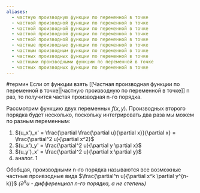 ```yaml
---
aliases:
  - частную производную функции по переменной в точке
  - частной производной функции по переменной в точке
  - частной производной функции по переменной в точке
  - частной производной функции по переменной в точке
  - частной производной функции по переменной в точке
  - частные производные функции по переменной в точке
  - частным производным функции по переменной в точке
  - частных производных функции по переменной в точке
  - частными производными функции по переменной в точке
  - частных производных функции по переменной в точке
---
```

#термин
Если от функции взять [[Частная производная функции по переменной в точке||частную производную по переменной в точке]] n раз, то получится частая производная n-го порядка. 

Рассмотрим функцию двух переменных $f(x, y)$.
Производных второго порядка будет несколько, поскольку интегрировать два раза мы можем по разным переменным:
1. $(u_x')_x' = \frac{\partial \frac{\partial u}{\partial x}}{\partial x} = \frac{\partial^2 u}{\partial x^2}$
2. $(u_x')_y' =  \frac{\partial^2 u}{\partial y \partial x}$
3. $(u_y')_x' = \frac{\partial^2 u}{\partial x \partial y}$
4. аналог. 1

Обобщая, производными n-го порядка называются все возможные частные проивзодные вида $\frac{\partial^n u}{\partial x^k \partial y^{n-k}}$ *($\partial^n u$ - дифференциал n-го порядка, а не степень)*